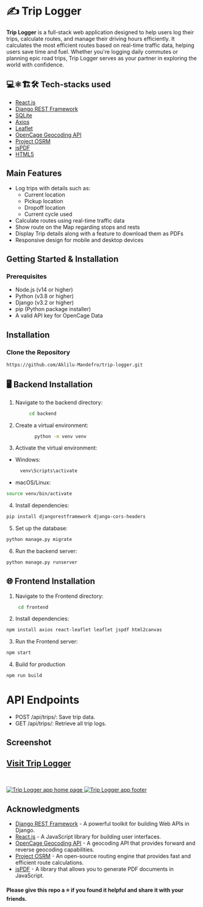 # ✍️ Trip Logger

**Trip Logger** is a full-stack web application designed to help users log their trips, calculate routes, and manage their driving hours efficiently. It calculates the most efficient routes based on real-time traffic data, helping users save time and fuel. Whether you're logging daily commutes or planning epic road trips, Trip Logger serves as your partner in exploring the world with confidence.

## 💻⚛️🏗️🛠️ Tech-stacks used

- [React.js](https://reactjs.org/)
- [Django REST Framework](https://www.django-rest-framework.org/)
- [SQLite](https://www.sqlite.org/index.html)
- [Axios](https://axios-http.com/)
- [Leaflet](https://leafletjs.com/)
- [OpenCage Geocoding API](https://opencagedata.com/)
- [Project OSRM](http://project-osrm.org/)
- [jsPDF](https://github.com/parallax/jsPDF)
- [HTML5](https://www.w3schools.com/html/)

## Main Features

- Log trips with details such as:
  - Current location
  - Pickup location
  - Dropoff location
  - Current cycle used
- Calculate routes using real-time traffic data
- Show route on the Map regarding stops and rests
- Display Trip details along with a feature to download them as PDFs
- Responsive design for mobile and desktop devices


## Getting Started & Installation

### Prerequisites

- Node.js (v14 or higher)
- Python (v3.8 or higher)
- Django (v3.2 or higher)
- pip (Python package installer)
- A valid API key for OpenCage Data

## Installation

### Clone the Repository

   ```bash
https://github.com/Aklilu-Mandefro/trip-logger.git
   ```
   
## 🖥️ Backend Installation
1. Navigate to the backend directory:

    ```bash
         cd backend
   ```

2. Create a virtual environment:

    ```bash
           python -m venv venv
   ```
   
3. Activate the virtual environment:
 - Windows:
 
  ```bash
       venv\Scripts\activate
   ```
   
 - macOS/Linux:
 
  ```bash
source venv/bin/activate
   ```

4. Install dependencies:

 ```bash
pip install djangorestframework django-cors-headers
   ```

5. Set up the database:

 ```bash
python manage.py migrate
   ```

6. Run the backend server:

 ```bash
python manage.py runserver
   ```


## 🌐 Frontend Installation
1. Navigate to the Frontend directory:

    ```bash
     cd frontend
   ```

2. Install dependencies:

 ```bash
npm install axios react-leaflet leaflet jspdf html2canvas
   ```

3. Run the Frontend server:

 ```bash
npm start
   ```
4. Build for production

 ```bash
npm run build

   ```

# API Endpoints
- POST /api/trips/: Save trip data.
- GET /api/trips/: Retrieve all trip logs.


## Screenshot

## [Visit Trip Logger](https://mytrip-logger.vercel.app/)

<br>

<a href="https://mytrip-logger.vercel.app/" target="_blank"><img src="https://i.imgur.com/Ko8YbFu.png" alt="Trip Logger app home page"> </a>
<a href="https://mytrip-logger.vercel.app/" target="_blank"><img src="https://i.imgur.com/hdVwwgs.png" alt="Trip Logger app footer"> </a>



## Acknowledgments

- [Django REST Framework](https://www.django-rest-framework.org/) - A powerful toolkit for building Web APIs in Django.
- [React.js](https://reactjs.org/) - A JavaScript library for building user interfaces.
- [OpenCage Geocoding API](https://opencagedata.com/) - A geocoding API that provides forward and reverse geocoding capabilities.
- [Project OSRM](http://project-osrm.org/) - An open-source routing engine that provides fast and efficient route calculations.
- [jsPDF](https://github.com/parallax/jsPDF) - A library that allows you to generate PDF documents in JavaScript.


#### Please give this repo a ⭐ if you found it helpful and share it with your friends.
